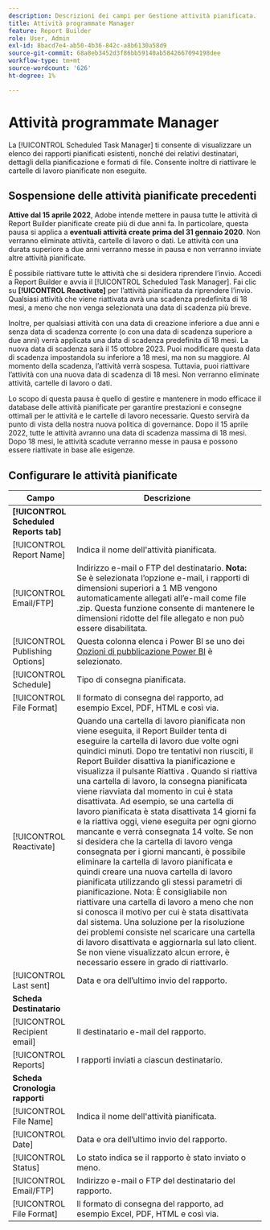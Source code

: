 ```yaml
---
description: Descrizioni dei campi per Gestione attività pianificata.
title: Attività programmate Manager
feature: Report Builder
role: User, Admin
exl-id: 8bacd7e4-ab50-4b36-842c-a8b6130a58d9
source-git-commit: 68a8eb3452d3f86bb59140ab5842667094198dee
workflow-type: tm+mt
source-wordcount: '626'
ht-degree: 1%

---
```


# Attività programmate Manager

La [!UICONTROL Scheduled Task Manager] ti consente di visualizzare un elenco dei rapporti pianificati esistenti, nonché dei relativi destinatari, dettagli della pianificazione e formati di file. Consente inoltre di riattivare le cartelle di lavoro pianificate non eseguite.

## Sospensione delle attività pianificate precedenti

**Attive dal 15 aprile 2022**, Adobe intende mettere in pausa tutte le attività di Report Builder pianificate create più di due anni fa. In particolare, questa pausa si applica a **eventuali attività create prima del 31 gennaio 2020**. Non verranno eliminate attività, cartelle di lavoro o dati. Le attività con una durata superiore a due anni verranno messe in pausa e non verranno inviate altre attività pianificate.

È possibile riattivare tutte le attività che si desidera riprendere l’invio. Accedi a Report Builder e avvia il [!UICONTROL Scheduled Task Manager]. Fai clic su **[!UICONTROL Reactivate]** per l’attività pianificata da riprendere l’invio. Qualsiasi attività che viene riattivata avrà una scadenza predefinita di 18 mesi, a meno che non venga selezionata una data di scadenza più breve.

Inoltre, per qualsiasi attività con una data di creazione inferiore a due anni e senza data di scadenza corrente (o con una data di scadenza superiore a due anni) verrà applicata una data di scadenza predefinita di 18 mesi. La nuova data di scadenza sarà il 15 ottobre 2023. Puoi modificare questa data di scadenza impostandola su inferiore a 18 mesi, ma non su maggiore. Al momento della scadenza, l’attività verrà sospesa. Tuttavia, puoi riattivare l’attività con una nuova data di scadenza di 18 mesi. Non verranno eliminate attività, cartelle di lavoro o dati.

Lo scopo di questa pausa è quello di gestire e mantenere in modo efficace il database delle attività pianificate per garantire prestazioni e consegne ottimali per le attività e le cartelle di lavoro necessarie. Questo servirà da punto di vista della nostra nuova politica di governance. Dopo il 15 aprile 2022, tutte le attività avranno una data di scadenza massima di 18 mesi. Dopo 18 mesi, le attività scadute verranno messe in pausa e possono essere riattivate in base alle esigenze.

## Configurare le attività pianificate

| Campo | Descrizione |
| --- | --- |
| **[!UICONTROL Scheduled Reports tab]** |  |
| [!UICONTROL Report Name] | Indica il nome dell&#39;attività pianificata. |
| [!UICONTROL Email/FTP] | Indirizzo e-mail o FTP del destinatario. **Nota:** Se è selezionata l’opzione e-mail, i rapporti di dimensioni superiori a 1 MB vengono automaticamente allegati all’e-mail come file .zip. Questa funzione consente di mantenere le dimensioni ridotte del file allegato e non può essere disabilitata. |
| [!UICONTROL Publishing Options] | Questa colonna elenca i Power BI se uno dei [Opzioni di pubblicazione Power BI](https://experienceleague.adobe.com/docs/analytics/analyze/report-builder/publish-powerbi/power-bi.html) è selezionato. |
| [!UICONTROL Schedule] | Tipo di consegna pianificata. |
| [!UICONTROL File Format] | Il formato di consegna del rapporto, ad esempio Excel, PDF, HTML e così via. |
| [!UICONTROL Reactivate] | Quando una cartella di lavoro pianificata non viene eseguita, il Report Builder tenta di eseguire la cartella di lavoro due volte ogni quindici minuti. Dopo tre tentativi non riusciti, il Report Builder disattiva la pianificazione e visualizza il pulsante Riattiva . Quando si riattiva una cartella di lavoro, la consegna pianificata viene riavviata dal momento in cui è stata disattivata.  Ad esempio, se una cartella di lavoro pianificata è stata disattivata 14 giorni fa e la riattiva oggi, viene eseguita per ogni giorno mancante e verrà consegnata 14 volte. Se non si desidera che la cartella di lavoro venga consegnata per i giorni mancanti, è possibile eliminare la cartella di lavoro pianificata e quindi creare una nuova cartella di lavoro pianificata utilizzando gli stessi parametri di pianificazione.   Nota: È consigliabile non riattivare una cartella di lavoro a meno che non si conosca il motivo per cui è stata disattivata dal sistema. Una soluzione per la risoluzione dei problemi consiste nel scaricare una cartella di lavoro disattivata e aggiornarla sul lato client. Se non viene visualizzato alcun errore, è necessario essere in grado di riattivarlo. |
| [!UICONTROL Last sent] | Data e ora dell’ultimo invio del rapporto. |
| **Scheda Destinatario** |  |
| [!UICONTROL Recipient email] | Il destinatario e-mail del rapporto. |
| [!UICONTROL Reports] | I rapporti inviati a ciascun destinatario. |
| **Scheda Cronologia rapporti** |  |
| [!UICONTROL File Name] | Indica il nome dell&#39;attività pianificata. |
| [!UICONTROL Date] | Data e ora dell’ultimo invio del rapporto. |
| [!UICONTROL Status] | Lo stato indica se il rapporto è stato inviato o meno. |
| [!UICONTROL Email/FTP] | Indirizzo e-mail o FTP del destinatario del rapporto. |
| [!UICONTROL File Format] | Il formato di consegna del rapporto, ad esempio Excel, PDF, HTML e così via. |
